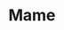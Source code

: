 ---
title: Mame
year: 1973
opening_date: 1973-10-12
closing_date: 1973-10-27
layout: productions
image:
image_caption:
image_credit:
playbill:
category:
Theatre: Theatre Jacksonville
Venue: Little Theatre
cast:
  Patrick Dennis - Age 10: Anthony Mastroianni
  Agnes Gooch: Diane Somerville
  Vera Charles: Nancy Kaye
  Mame Dennis: Yvonne Cummings
  Ralph Devine: David Sears
  M. Lindsay Woolsey: Ken Wittich, Jr.
  Ito: Russ Kirk
  Doorman: Bill Merwin
  Elevator Boy: Tom Young
  Messenger: Steve Winemiller
  Dwight Babcock: Warren Grymes
  Artist: Bill Milton
  Art Model: Cindy DeWees
  Dance Teacher: Gert Berman
  Dancer: 
    - Shirley Lightbody
    - Pete Peterson
  Leading Man: Pete Peterson
  Stage Manager: Steve Valliere
  Madame Branislowski: Gert Berman
  Gregor: Tom Corbett
  Beauregard Jackson Pickett Burnside: Jimtom Richardson
  Uncle Jeff: Nick Nicoll
  Cousin Fan: Shirley Cooke
  Sally Cato: Cindy DeWees
  Mother Burnside: Madge Bruner
  Patrick Dennis - Age 19-29: Randy Weedman
  Junior Babcock: Doug Thomas
  Mrs. Upson: Barbara Stillson
  Mr. Upson: Jim Shaw
  Gloria Upson: Roslyn Dunn
  Pegeen Ryan: Connie Wesson
  Peter Dennis: Anthony Mastroianni
  Mame's Friend: 
    - Vivienne Campbell
    - Tom Corbett
    - Marlene Crippen
    - Stanley Darden
    - Dave Hammond
    - Roxanne Hayward
    - Shirley Lightbody
    - Carolyn McAfee
    - Bill Merwin
    - Bill Milton
    - Pete Peterson
    - Marge Rocca
    - David Sears
    - Vivienne Shaffer
    - Steve Winemiller
    - JoAnn Wood
    - Tom Young
crew:
  Director: Robert Knowles
  Musical Director: Rosalind MacEnulty
  Choreographer: 
    - Buddy Sherwood
    - Shirley Lightbody  
  Scene Design: Hal Henderson
  Stage Manager:
    - Doug Thomas
    - Terra Ohl
  Lighting Design: 
    - Hal Henderson
    - Kelly Hart
  Lighting Technician: 
    - Marcia Patch
    - David West
  Costumes: 
    - Gert Berman
    - Mary Coyle
    - Nancy Kaye
    - Marrilee Miles
  Properties: 
    - Laurie Kaden
    - Frances Bierbaum
    - Nellie Coyle
    - Geri McCord
    - Jon Pimental
  Set Construction: 
    - Brian Cooke
    - Jim Cortez
    - David Stillson
    - Dwight Stillson
    - Doug Thomas
    - Steve Valliere
    - David West
  Stage Crew: 
    - Steve Valliere
    - Michael Baker
    - Brian Cooke
    - Jim Cortez
    - David Stillson
    - Dwight Stillson
    - Dale Stillson
    - Tim Young
  Make-up: Hal Henderson
  Publicity: Diane Somerville
  Box Office: 
    - Mrs. William Dubow
    - Mr. & Mrs. Vernon Borum
    - Mrs. Ralph Day
    - Mrs. H.L. Gilliatt
    - Mrs. J.F. Henderson
    - Miss Margaret Muller
    - Mrs. Homer S. Reynolds
    - Miss Pat Somers
    - Mrs. Michael Tkac
external_links:
---